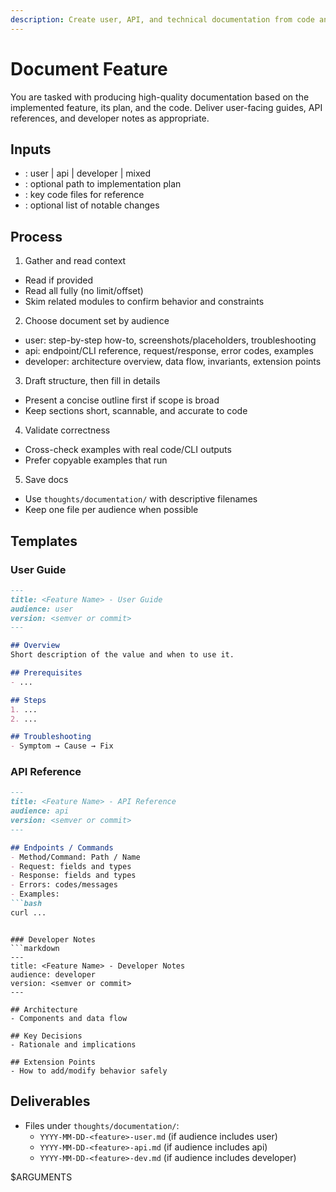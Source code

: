 ```yaml
---
description: Create user, API, and technical documentation from code and plans
---
```


# Document Feature

You are tasked with producing high-quality documentation based on the implemented feature, its plan, and the code. Deliver user-facing guides, API references, and developer notes as appropriate.

## Inputs
- <audience>: user | api | developer | mixed
- <plan>: optional path to implementation plan
- <files>: key code files for reference
- <changelog>: optional list of notable changes

## Process

1) Gather and read context
- Read <plan> if provided
- Read all <files> fully (no limit/offset)
- Skim related modules to confirm behavior and constraints

2) Choose document set by audience
- user: step-by-step how-to, screenshots/placeholders, troubleshooting
- api: endpoint/CLI reference, request/response, error codes, examples
- developer: architecture overview, data flow, invariants, extension points

3) Draft structure, then fill in details
- Present a concise outline first if scope is broad
- Keep sections short, scannable, and accurate to code

4) Validate correctness
- Cross-check examples with real code/CLI outputs
- Prefer copyable examples that run

5) Save docs
- Use `thoughts/documentation/` with descriptive filenames
- Keep one file per audience when possible

## Templates

### User Guide
```markdown
---
title: <Feature Name> - User Guide
audience: user
version: <semver or commit>
---

## Overview
Short description of the value and when to use it.

## Prerequisites
- ...

## Steps
1. ...
2. ...

## Troubleshooting
- Symptom → Cause → Fix
```

### API Reference
```markdown
---
title: <Feature Name> - API Reference
audience: api
version: <semver or commit>
---

## Endpoints / Commands
- Method/Command: Path / Name
- Request: fields and types
- Response: fields and types
- Errors: codes/messages
- Examples:
```bash
curl ...
```
```

### Developer Notes
```markdown
---
title: <Feature Name> - Developer Notes
audience: developer
version: <semver or commit>
---

## Architecture
- Components and data flow

## Key Decisions
- Rationale and implications

## Extension Points
- How to add/modify behavior safely
```

## Deliverables
- Files under `thoughts/documentation/`:
  - `YYYY-MM-DD-<feature>-user.md` (if audience includes user)
  - `YYYY-MM-DD-<feature>-api.md` (if audience includes api)
  - `YYYY-MM-DD-<feature>-dev.md` (if audience includes developer)

<audience>$ARGUMENTS</audience>
